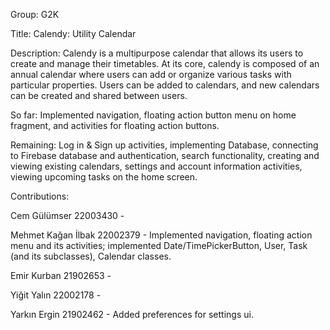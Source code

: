 Group: G2K

Title: Calendy: Utility Calendar

Description:
Calendy is a multipurpose calendar that allows its users to create and manage their timetables. 
At its core, calendy is composed of an annual calendar where users can add or organize various
tasks with particular properties. Users can be added to calendars, and new calendars can be
created and shared between users.

So far:
Implemented navigation, floating action button menu on home fragment, and activities for floating action buttons.

Remaining:
Log in & Sign up activities, implementing Database, connecting to Firebase database and authentication,
search functionality, creating and viewing existing calendars, settings and account information activities,
viewing upcoming tasks on the home screen.

Contributions:

Cem Gülümser 22003430 -

Mehmet Kağan İlbak 22002379 - Implemented navigation, floating action menu and its activities;
implemented Date/TimePickerButton, User, Task (and its subclasses), Calendar classes.

Emir Kurban 21902653 -

Yiğit Yalın 22002178 -

Yarkın Ergin 21902462 - Added preferences for settings ui.
